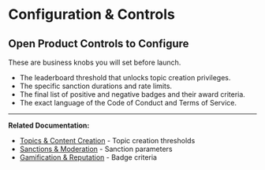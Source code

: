 # Configuration & Controls

## Open Product Controls to Configure

These are business knobs you will set before launch.

- The leaderboard threshold that unlocks topic creation privileges.
- The specific sanction durations and rate limits.
- The final list of positive and negative badges and their award criteria.
- The exact language of the Code of Conduct and Terms of Service.

---

**Related Documentation:**
- [Topics & Content Creation](./06-topics-content.md) - Topic creation thresholds
- [Sanctions & Moderation](./13-sanctions-moderation.md) - Sanction parameters
- [Gamification & Reputation](./10-gamification-reputation.md) - Badge criteria
